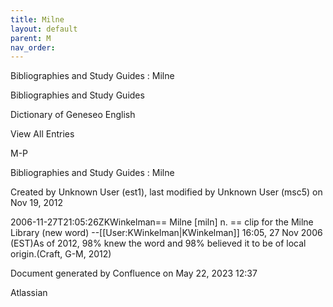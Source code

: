 ```yaml
---
title: Milne
layout: default
parent: M
nav_order:
---
```


Bibliographies and Study Guides : Milne

Bibliographies and Study Guides

Dictionary of Geneseo English

View All Entries

M-P

Bibliographies and Study Guides : Milne

Created by  Unknown User (est1), last modified by  Unknown User (msc5) on Nov 19, 2012

2006-11-27T21:05:26ZKWinkelman== Milne [miln] n. == clip for the Milne Library (new word) --[[User:KWinkelman|KWinkelman]] 16:05, 27 Nov 2006 (EST)As of 2012, 98% knew the word and 98% believed it to be of local origin.(Craft, G-M, 2012)

Document generated by Confluence on May 22, 2023 12:37

Atlassian
